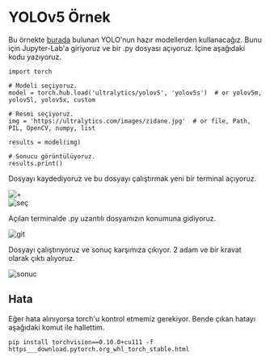 # YOLOv5 Örnek

Bu örnekte [burada](https://github.com/ultralytics/yolov5/tree/master/models) bulunan YOLO'nun hazır modellerden kullanacağız. Bunu için Jupyter-Lab'a giriyoruz ve bir .py dosyası açıyoruz. İçine aşağıdaki kodu yazıyoruz.

```
import torch

# Modeli seçiyoruz.
model = torch.hub.load('ultralytics/yolov5', 'yolov5s')  # or yolov5m, yolov5l, yolov5x, custom

# Resmi seçiyoruz.
img = 'https://ultralytics.com/images/zidane.jpg'  # or file, Path, PIL, OpenCV, numpy, list

results = model(img)

# Sonucu görüntülüyoruz.
results.print()
```

Dosyayı kaydediyoruz ve bu dosyayı çalıştırmak yeni bir terminal açıyoruz. 

![+](https://user-images.githubusercontent.com/59111328/139831253-7010c120-7631-4e17-88dc-78a54619d641.PNG)
<br>
![seç](https://user-images.githubusercontent.com/59111328/139831352-9c8be50f-72ef-469f-8742-8a7bf2cc7f66.PNG)
<br>

Açılan terminalde .py uzantılı dosyamızın konumuna gidiyoruz. 

![git](https://user-images.githubusercontent.com/59111328/139831679-c2f219f3-bb8c-415c-a312-1c92d428341c.PNG)

Dosyayı çalıştırıyoruz ve sonuç karşımıza çıkıyor. 2 adam ve bir kravat olarak çıktı alıyoruz.

![sonuc](https://user-images.githubusercontent.com/59111328/139831803-11c9ea50-c1ec-409a-8e62-3cdcb2ead4a9.PNG)


## Hata

Eğer hata alınıyorsa torch'u kontrol etmemiz gerekiyor. Bende çıkan hatayı aşağıdaki komut ile hallettim.

```
pip install torchvision==0.10.0+cu111 -f https___download.pytorch.org_whl_torch_stable.html
```





